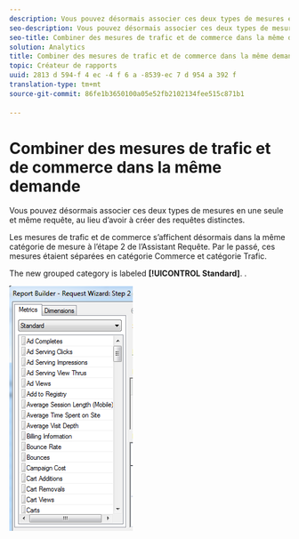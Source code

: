 ```yaml
---
description: Vous pouvez désormais associer ces deux types de mesures en une seule et même requête, au lieu d’avoir à créer des requêtes distinctes.
seo-description: Vous pouvez désormais associer ces deux types de mesures en une seule et même requête, au lieu d’avoir à créer des requêtes distinctes.
seo-title: Combiner des mesures de trafic et de commerce dans la même demande
solution: Analytics
title: Combiner des mesures de trafic et de commerce dans la même demande
topic: Créateur de rapports
uuid: 2813 d 594-f 4 ec -4 f 6 a -8539-ec 7 d 954 a 392 f
translation-type: tm+mt
source-git-commit: 86fe1b3650100a05e52fb2102134fee515c871b1

---
```



# Combiner des mesures de trafic et de commerce dans la même demande

Vous pouvez désormais associer ces deux types de mesures en une seule et même requête, au lieu d’avoir à créer des requêtes distinctes.

Les mesures de trafic et de commerce s’affichent désormais dans la même catégorie de mesure à l’étape 2 de l’Assistant Requête. Par le passé, ces mesures étaient séparées en catégorie Commerce et catégorie Trafic.

The new grouped category is labeled **[!UICONTROL Standard]**. .

![](assets/standard_metrics.png)

